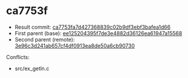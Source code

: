 # ca7753f
- Result commit: [ca7753fa7d427368839c02b9df3ebf3bafea1d66](https://github.com/h-east/vim/commit/ca7753fa7d427368839c02b9df3ebf3bafea1d66)
- First parent (base): [ee125204395f7de3e4882d36126ea61947a15568](https://github.com/h-east/vim/commit/ee125204395f7de3e4882d36126ea61947a15568)
- Second parent (remote): [3e96c3d241ab657cf4df0913ea8de50a6cb90730](https://github.com/h-east/vim/commit/3e96c3d241ab657cf4df0913ea8de50a6cb90730)

Conflicts:
- src/ex_getln.c
